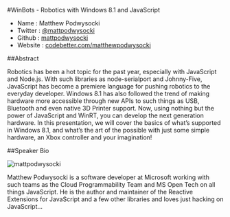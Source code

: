#WinBots - Robotics with Windows 8.1 and JavaScript

* Name      : Matthew Podwysocki
* Twitter   : [@mattpodwysocki][@ReactiveX]
* Github    : [mattpodwysocki][reactive-extensions]
* Website   : [codebetter.com/matthewpodwysocki][blogs.msdn.com/b/rxteam]

##Abstract

Robotics has been a hot topic for the past year, especially with JavaScript and Node.js.  With such libraries as node-serialport and Johnny-Five, JavaScript has become a premiere language for pushing robotics to the everyday developer.  Windows 8.1 has also followed the trend of making hardware more accessible through new APIs to such things as USB, Bluetooth and even native 3D Printer support.  Now, using nothing but the power of JavaScript and WinRT, you can develop the next generation hardware.  In this presentation, we will cover the basics of what’s supported in Windows 8.1, and what’s the art of the possible with just some simple hardware, an Xbox controller and your imagination! 

##Speaker Bio

![mattpodwysocki](https://raw.github.com/cascadiajs/2013.cascadiajs.com/master/images/mattpodwysocki.png)

Matthew Podwysocki is a software developer at Microsoft working with such teams as the Cloud Programmability Team and MS Open Tech on all things JavaScript. He is the author and maintainer of the Reactive Extensions for JavaScript and a few other libraries and loves just hacking on JavaScript...

[@mattpodwysocki]:http://twitter.com/mattpodwysocki
[@ReactiveX]:http://twitter.com/ReactiveX
[mattpodwysocki]:http://github.com/mattpodwysocki
[reactive-extensions]:http://github.com/reactive-extensions
[codebetter.com/matthewpodwysocki]:http://codebetter.com/matthewpodwysocki/
[blogs.msdn.com/b/rxteam]:http://blogs.msdn.com/b/rxteam/

